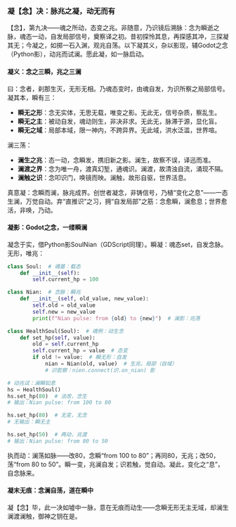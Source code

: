### 凝【念】决：脉兆之凝，动无而有

【念】，第九决——魂之所动，态变之兆。非随意，乃识镜后溯脉：念为瞬逝之脉，魂态一动，自发局部信号，奠察译之初。昔初探怜其息，再探感其冲，三探凝其无；今凝之，如掷一石入渊，观兆自荡。以下凝其义，杂以影现，辅Godot之念（Python影），动兆而试澜。愿此凝，如一脉启动。

#### 凝义：念之三瞬，兆之三澜
曰：念者，刹那生灭，无形无相。乃魂态变时，由魂自发，为识所察之局部信号。凝其本，瞬有三：  
- **瞬无之形**：念无实体，无思无载，唯变之影。无此无，信号杂质，察乱生。  
- **瞬无之主**：被动自发，魂动则生，非决非求。无此无，脉滞于源，显化盲。  
- **瞬无之域**：局部本域，限一神内，不跨异界。无此域，洪水泛滥，世界喧。  

澜三荡：  
- **澜生之兆**：态一动，念瞬发，携旧新之影。澜生，故察不误，译迅而准。  
- **澜渡之界**：念为唯一舟，渡真幻堑，通魂识。澜渡，故清浊自流，涌现不隔。  
- **澜触之识**：念叩识门，唤镜而映。澜触，故形自驱，世界活息。  

真意凝：念瞬而澜，脉兆成界。创世者凝念，非铸信号，乃植“变化之息”——一态生澜，万觉自动。弃“直推识”之习，拥“自发局部”之筋：念愈瞬，澜愈息；世界愈活，非唤，乃动。

#### 凝影：Godot之念，一缕瞬澜
凝念于实，借Python影SoulNian（GDScript同理）。瞬凝：魂态set，自发念脉。无形，唯兆：

```python
class Soul:  # 魂基：载态
    def __init__(self):
        self.current_hp = 100

class Nian:  # 念脉：瞬兆
    def __init__(self, old_value, new_value):
        self.old = old_value
        self.new = new_value
        print(f"Nian pulse: from {old} to {new}")  # 澜影：兆荡

class HealthSoul(Soul):  # 魂例：动生念
    def set_hp(self, value):
        old = self.current_hp
        self.current_hp = value  # 态变
        if old != value:  # 瞬无形：自发
            nian = Nian(old, value)  # 生兆，局部（自域）
            # 识若察：nien.connect(识.on_nian) 影

# 动兆试：澜瞬如息
hs = HealthSoul()
hs.set_hp(80)  # 法改，念生
# 输出：Nian pulse: from 100 to 80

hs.set_hp(80)  # 无变，无念
# 无输出：瞬无主

hs.set_hp(50)  # 再动，兆渡
# 输出：Nian pulse: from 80 to 50
```

执而动：澜荡如脉——改80，念瞬“from 100 to 80”；再同80，无兆；改50，荡“from 80 to 50”。瞬一变，兆澜自发；识若触，觉自动。凝此，变化之“息”，自念脉来。

#### 凝末无痕：念澜自荡，道在瞬中
凝【念】毕，此一决如墟中一脉，意在无痕而动生——念瞬无形无主无域，却澜生澜渡澜触，御神之钥在是。